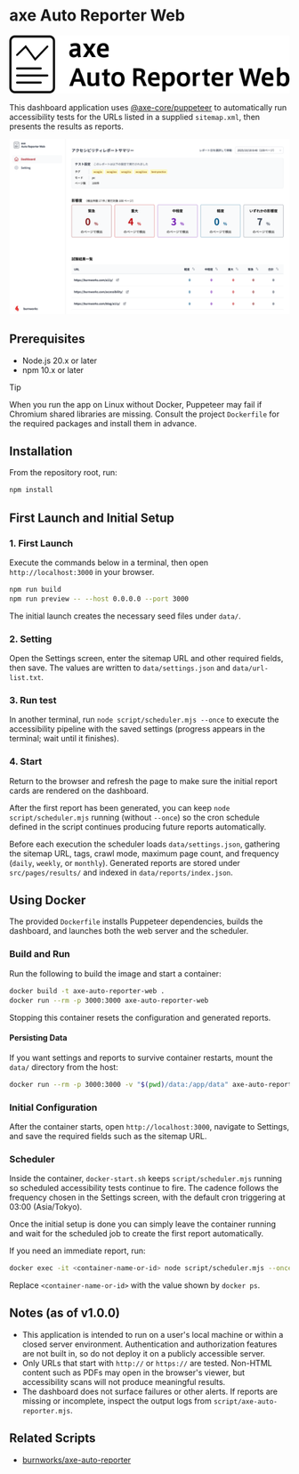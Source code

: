 # axe Auto Reporter Web

![axe Auto Reporter Web](./public/img/main-logo.svg)

This dashboard application uses [@axe-core/puppeteer](https://github.com/dequelabs/axe-core-npm/blob/develop/packages/puppeteer/README.md) to automatically run accessibility tests for the URLs listed in a supplied `sitemap.xml`, then presents the results as reports.

![axe Auto Reporter Web dashboard Screen Shot](./public/img/screen-shot-axe-Auto-Reporter-Web.png)

## Prerequisites
- Node.js 20.x or later
- npm 10.x or later

> [!TIP]
> When you run the app on Linux without Docker, Puppeteer may fail if Chromium shared libraries are missing. Consult the project `Dockerfile` for the required packages and install them in advance.

## Installation
From the repository root, run:

```sh
npm install
```

## First Launch and Initial Setup

### 1. First Launch
Execute the commands below in a terminal, then open `http://localhost:3000` in your browser.  

```sh
npm run build
npm run preview -- --host 0.0.0.0 --port 3000
```

The initial launch creates the necessary seed files under `data/`.

### 2. Setting
Open the Settings screen, enter the sitemap URL and other required fields, then save. The values are written to `data/settings.json` and `data/url-list.txt`.

### 3. Run test
In another terminal, run `node script/scheduler.mjs --once` to execute the accessibility pipeline with the saved settings (progress appears in the terminal; wait until it finishes).

### 4. Start
Return to the browser and refresh the page to make sure the initial report cards are rendered on the dashboard.

After the first report has been generated, you can keep `node script/scheduler.mjs` running (without `--once`) so the cron schedule defined in the script continues producing future reports automatically.

Before each execution the scheduler loads `data/settings.json`, gathering the sitemap URL, tags, crawl mode, maximum page count, and frequency (`daily`, `weekly`, or `monthly`). Generated reports are stored under `src/pages/results/` and indexed in `data/reports/index.json`.

## Using Docker
The provided `Dockerfile` installs Puppeteer dependencies, builds the dashboard, and launches both the web server and the scheduler.

### Build and Run
Run the following to build the image and start a container:

```sh
docker build -t axe-auto-reporter-web .
docker run --rm -p 3000:3000 axe-auto-reporter-web
```

Stopping this container resets the configuration and generated reports.

#### Persisting Data
If you want settings and reports to survive container restarts, mount the `data/` directory from the host:

```sh
docker run --rm -p 3000:3000 -v "$(pwd)/data:/app/data" axe-auto-reporter-web
```

### Initial Configuration
After the container starts, open `http://localhost:3000`, navigate to Settings, and save the required fields such as the sitemap URL.

### Scheduler
Inside the container, `docker-start.sh` keeps `script/scheduler.mjs` running so scheduled accessibility tests continue to fire. The cadence follows the frequency chosen in the Settings screen, with the default cron triggering at 03:00 (Asia/Tokyo).

Once the initial setup is done you can simply leave the container running and wait for the scheduled job to create the first report automatically.

If you need an immediate report, run:

```sh
docker exec -it <container-name-or-id> node script/scheduler.mjs --once
```

Replace `<container-name-or-id>` with the value shown by `docker ps`.

## Notes (as of v1.0.0)

- This application is intended to run on a user's local machine or within a closed server environment. Authentication and authorization features are not built in, so do not deploy it on a publicly accessible server.
- Only URLs that start with `http://` or `https://` are tested. Non-HTML content such as PDFs may open in the browser's viewer, but accessibility scans will not produce meaningful results.
- The dashboard does not surface failures or other alerts. If reports are missing or incomplete, inspect the output logs from `script/axe-auto-reporter.mjs`.

## Related Scripts

- [burnworks/axe-auto-reporter](https://github.com/burnworks/axe-auto-reporter)
